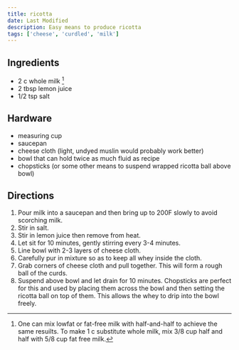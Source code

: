 ```yaml
---
title: ricotta
date: Last Modified
description: Easy means to produce ricotta
tags: ['cheese', 'curdled', 'milk']
---
```


## Ingredients

- 2 c whole milk [^options]
- 2 tbsp lemon juice
- 1/2 tsp salt

## Hardware

- measuring cup
- saucepan
- cheese cloth (light, undyed muslin would probably work better)
- bowl that can hold twice as much fluid as recipe
- chopsticks (or some other means to suspend wrapped ricotta ball above bowl)

## Directions

1. Pour milk into a saucepan and then bring up to 200F slowly to avoid scorching milk.
2. Stir in salt.
3. Stir in lemon juice then remove from heat.
4. Let sit for 10 minutes, gently stirring every 3-4 minutes.
5. Line bowl with 2-3 layers of cheese cloth.
6. Carefully pur in mixture so as to keep all whey inside the cloth.
7. Grab corners of cheese cloth and pull together. This will form a rough ball of the curds.
8. Suspend above bowl and let drain for 10 minutes. Chopsticks are perfect for this and used by placing them across the bowl and then setting the ricotta ball on top of them. This allows the whey to drip into the bowl freely.

[^options]: One can mix lowfat or fat-free milk with half-and-half to achieve the same resuilts. To make 1 c substitute whole milk, mix 3/8 cup half and half with 5/8 cup fat free milk.
